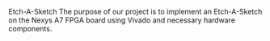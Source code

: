 Etch-A-Sketch
The purpose of our project is to implement an Etch-A-Sketch on the Nexys A7 FPGA board using Vivado and necessary hardware components.
